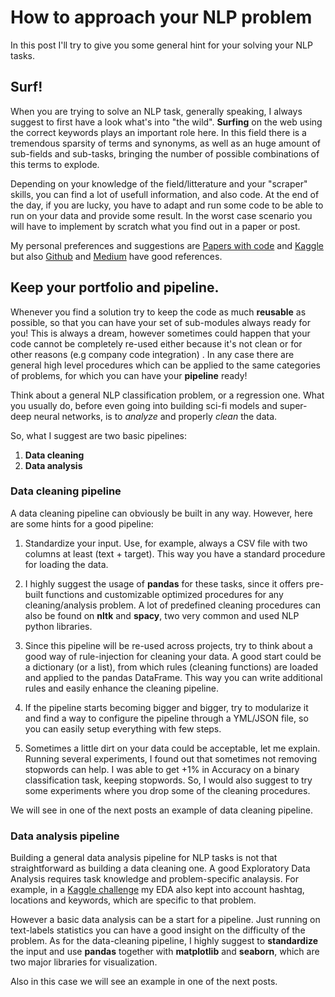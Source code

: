 # How to approach your NLP problem

In this post I'll try to give you some general hint for your solving your NLP tasks.

## Surf!

When you are trying to solve an NLP task, generally speaking, I always suggest to first have a look what's into "the wild". 
**Surfing** on the web using the correct keywords plays an important role here. 
In this field there is a tremendous sparsity of terms and synonyms, as well as an huge amount of sub-fields and sub-tasks, 
bringing the number of possible combinations of this terms to explode.

Depending on your knowledge of the field/litterature and your "scraper" skills, you can find a lot of usefull information, and also code.
At the end of the day, if you are lucky, you have to adapt and run some code to be able to run on your data and provide some result.
In the worst case scenario you will have to implement by scratch what you find out in a paper or post.

My personal preferences and suggestions are [Papers with code](https://paperswithcode.com/area/natural-language-processing) and [Kaggle](https://www.kaggle.com/) but also 
[Github](https://github.com/) and [Medium](https://medium.com/) have good references. 

## Keep your portfolio and pipeline.

Whenever you find a solution try to keep the code as much **reusable** as possible, so that you can have your set of sub-modules always ready for you!
This is always a dream, however sometimes could happen that your code cannot be completely re-used either because it's not clean or for other reasons (e.g company code integration) .
In any case there are general high level procedures which can be applied to the same categories of problems, for which you can have your **pipeline** ready!

Think about a general NLP classification problem, or a regression one. What you usually do, before even going into building sci-fi models and super-deep neural networks, is to *analyze* and properly *clean* the data.

So, what I suggest are two basic pipelines:
1. **Data cleaning**
2. **Data analysis**


### Data cleaning pipeline

A data cleaning pipeline can obviously be built in any way. However, here are some hints for a good pipeline:
1. Standardize your input. Use, for example, always a CSV file with two columns at least (text + target). This way you have a standard procedure for loading the data.

2. I highly suggest the usage of **pandas** for these tasks, since it offers pre-built functions and customizable optimized procedures for any cleaning/analysis problem. A lot of predefined cleaning procedures can also be found on **nltk** and **spacy**, two very common and used NLP python libraries.

3. Since this pipeline will be re-used across projects, try to think about a good way of rule-injection for cleaning your data. A good start could be a dictionary (or a list), from which rules (cleaning functions) are loaded and applied to the pandas DataFrame. This way you can write additional rules and easily enhance the cleaning pipeline.

4. If the pipeline starts becoming bigger and bigger, try to modularize it and find a way to configure the pipeline through a YML/JSON file, so you can easily setup everything with few steps.

5. Sometimes a little dirt on your data could be acceptable, let me explain. Running several experiments, I found out that sometimes not removing stopwords can help. I was able to get +1% in Accuracy on a binary classification task, keeping stopwords. So, I would also suggest to try some experiments where you drop some of the cleaning procedures.

We will see in one of the next posts an example of data cleaning pipeline.

### Data analysis pipeline

Building a general data analysis pipeline for NLP tasks is not that straightforward as building a data cleaning one.
A good Exploratory Data Analysis requires task knowledge and problem-specific analaysis. For example, in a [Kaggle challenge](https://www.kaggle.com/doomdiskday/full-tutoria-eda-to-ensembles-embeddings-zoo) my EDA also kept into account hashtag, locations and keywords, which are specific to that problem.

However a basic data analysis can be a start for a pipeline. Just running on text-labels statistics you can have a good insight on the difficulty of the problem. 
As for the data-cleaning pipeline, I highly suggest to **standardize** the input and use **pandas** together with **matplotlib** and **seaborn**, which are two major libraries for visualization.

Also in this case we will see an example in one of the next posts.

